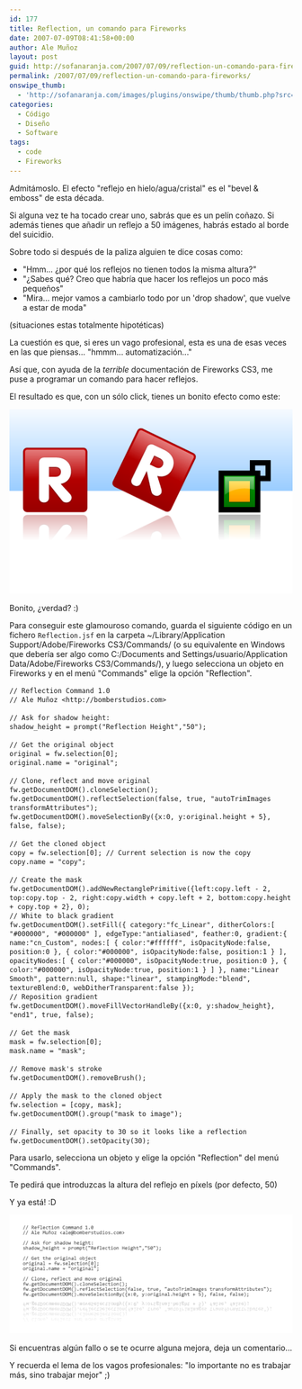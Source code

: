 ```yaml
---
id: 177
title: Reflection, un comando para Fireworks
date: 2007-07-09T08:41:58+00:00
author: Ale Muñoz
layout: post
guid: http://sofanaranja.com/2007/07/09/reflection-un-comando-para-fireworks/
permalink: /2007/07/09/reflection-un-comando-para-fireworks/
onswipe_thumb:
  - 'http://sofanaranja.com/images/plugins/onswipe/thumb/thumb.php?src=/images/2007/07/reflection-baby.png&amp;w=600&amp;h=800&amp;zc=1&amp;q=75&amp;f=0'
categories:
  - Código
  - Diseño
  - Software
tags:
  - code
  - Fireworks
---
```

Admitámoslo. El efecto "reflejo en hielo/agua/cristal" es el "bevel & emboss" de esta década.

Si alguna vez te ha tocado crear uno, sabrás que es un pelín coñazo. Si además tienes que añadir un reflejo a 50 imágenes, habrás estado al borde del suicidio.

Sobre todo si después de la paliza alguien te dice cosas como:

* "Hmm... ¿por qué los reflejos no tienen todos la misma altura?"
* "¿Sabes qué? Creo que habría que hacer los reflejos un poco más pequeños"
* "Mira... mejor vamos a cambiarlo todo por un 'drop shadow', que vuelve a estar de moda"

(situaciones estas totalmente hipotéticas)

La cuestión es que, si eres un vago profesional, esta es una de esas veces en las que piensas... "hmmm... automatización..."

Así que, con ayuda de la *terrible* documentación de Fireworks CS3, me puse a programar un comando para hacer reflejos.

El resultado es que, con un sólo click, tienes un bonito efecto como este:

![Reflection, baby](/images/2007/07/reflection-baby.png)

Bonito, ¿verdad? :)

Para conseguir este glamouroso comando, guarda el siguiente código en un fichero `Reflection.jsf` en la carpeta ~/Library/Application Support/Adobe/Fireworks CS3/Commands/ (o su equivalente en Windows que debería ser algo como C:/Documents and Settings/usuario/Application Data/Adobe/Fireworks CS3/Commands/), y luego selecciona un objeto en Fireworks y en el menú "Commands" elige la opción "Reflection".

	// Reflection Command 1.0
	// Ale Muñoz <http://bomberstudios.com>

	// Ask for shadow height:
	shadow_height = prompt("Reflection Height","50");

	// Get the original object
	original = fw.selection[0];
	original.name = "original";

	// Clone, reflect and move original
	fw.getDocumentDOM().cloneSelection();
	fw.getDocumentDOM().reflectSelection(false, true, "autoTrimImages transformAttributes");
	fw.getDocumentDOM().moveSelectionBy({x:0, y:original.height + 5}, false, false);

	// Get the cloned object
	copy = fw.selection[0]; // Current selection is now the copy
	copy.name = "copy";

	// Create the mask
	fw.getDocumentDOM().addNewRectanglePrimitive({left:copy.left - 2, top:copy.top - 2, right:copy.width + copy.left + 2, bottom:copy.height + copy.top + 2}, 0);
	// White to black gradient
	fw.getDocumentDOM().setFill({ category:"fc_Linear", ditherColors:[ "#000000", "#000000" ], edgeType:"antialiased", feather:0, gradient:{ name:"cn_Custom", nodes:[ { color:"#ffffff", isOpacityNode:false, position:0 }, { color:"#000000", isOpacityNode:false, position:1 } ], opacityNodes:[ { color:"#000000", isOpacityNode:true, position:0 }, { color:"#000000", isOpacityNode:true, position:1 } ] }, name:"Linear Smooth", pattern:null, shape:"linear", stampingMode:"blend", textureBlend:0, webDitherTransparent:false });
	// Reposition gradient
	fw.getDocumentDOM().moveFillVectorHandleBy({x:0, y:shadow_height}, "end1", true, false);

	// Get the mask
	mask = fw.selection[0];
	mask.name = "mask";

	// Remove mask's stroke
	fw.getDocumentDOM().removeBrush();

	// Apply the mask to the cloned object
	fw.selection = [copy, mask];
	fw.getDocumentDOM().group("mask to image");

	// Finally, set opacity to 30 so it looks like a reflection
	fw.getDocumentDOM().setOpacity(30);

Para usarlo, selecciona un objeto y elige la opción "Reflection" del menú "Commands".

Te pedirá que introduzcas la altura del reflejo en píxels (por defecto, 50)

Y ya está! :D

![Reflection Code Reflection](/images/2007/07/reflection-code-reflection.png)

Si encuentras algún fallo o se te ocurre alguna mejora, deja un comentario...

Y recuerda el lema de los vagos profesionales: "lo importante no es trabajar más, sino trabajar mejor" ;)